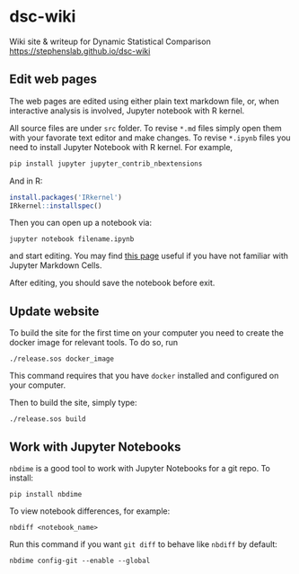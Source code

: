 # dsc-wiki
Wiki site & writeup for Dynamic Statistical Comparison
https://stephenslab.github.io/dsc-wiki

## Edit web pages

The web pages are edited using either plain text markdown file, or, when interactive analysis is involved, Jupyter notebook with R kernel.

All source files are under `src` folder. To revise `*.md` files simply open them with your favorate text editor and make changes. To revise `*.ipynb` files you need to install Jupyter Notebook with R kernel. For example,

```bash
pip install jupyter jupyter_contrib_nbextensions
```

And in R:

```r
install.packages('IRkernel')
IRkernel::installspec()
```

Then you can open up a notebook via:

```
jupyter notebook filename.ipynb
```
and start editing. You may find [this page](http://jupyter-notebook.readthedocs.io/en/latest/examples/Notebook/Working%20With%20Markdown%20Cells.html) useful if you have not familiar with Jupyter Markdown Cells.

After editing, you should save the notebook before exit.

## Update website

To build the site for the first time on your computer you need to create the docker image for relevant tools. To do so, run

```
./release.sos docker_image
```

This command requires that you have `docker` installed and configured on your computer.

Then to build the site, simply type:

```
./release.sos build
```

## Work with Jupyter Notebooks

`nbdime` is a good tool to work with Jupyter Notebooks for a git repo. To install:

```
pip install nbdime
```

To view notebook differences, for example:

```
nbdiff <notebook_name>
```

Run this command if you want `git diff` to behave like `nbdiff` by default:

```
nbdime config-git --enable --global
```
